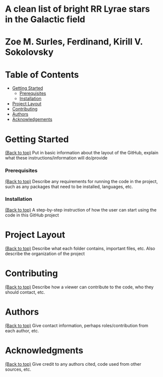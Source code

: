 # A clean list of bright RR Lyrae stars in the Galactic field

# Zoe M. Surles, Ferdinand, Kirill V. Sokolovsky

# Table of Contents
- [Getting Started](#getting-started)
    - [Prerequisites](#prerequisites)
    - [Installation](#installation)
- [Project Layout](#project-layout)
- [Contributing](#contributing)
- [Authors](#authors)
- [Acknowledgements](#acknowledgments)

# Getting Started
[(Back to top)](#table-of-contents)
Put in basic information about the layout of the GitHub, explain what these instructions/information will do/provide

### Prerequisites
[(Back to top)](#table-of-contents)
Describe any requirements for running the code in the project, such as any packages that need to be installed, languages, etc.

### Installation
[(Back to top)](#table-of-contents)
A step-by-step instruction of how the user can start using the code in this GitHub project

# Project Layout
[(Back to top)](#table-of-contents)
Describe what each folder contains, important files, etc.
Also describe the organization of the project 

# Contributing
[(Back to top)](#table-of-contents)
Describe how a viewer can contribute to the code, who they should contact, etc.

# Authors
[(Back to top)](#table-of-contents)
Give contact information, perhaps roles/contribution from each author, etc.

# Acknowledgments
[(Back to top)](#table-of-contents)
Give credit to any authors cited, code used from other sources, etc.
